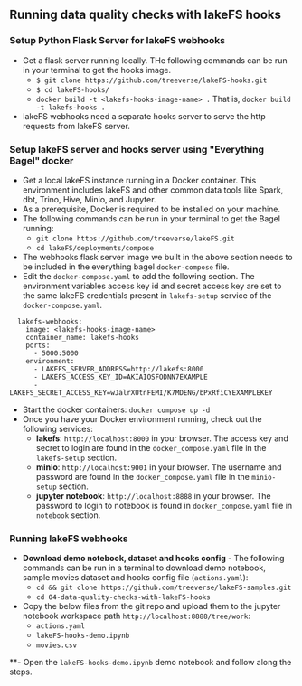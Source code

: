 
## Running data quality checks with lakeFS hooks

### Setup Python Flask Server for lakeFS webhooks
* Get a flask server running locally. THe following commands can be run in your terminal to get the hooks image.
  * `$ git clone https://github.com/treeverse/lakeFS-hooks.git`
  * `$ cd lakeFS-hooks/`
  * `docker build -t <lakefs-hooks-image-name> .` That is, `docker build -t lakefs-hooks .`
* lakeFS webhooks need a separate hooks server to serve the http requests from lakeFS server. 

### Setup lakeFS server and hooks server using "Everything Bagel" docker
* Get a local lakeFS instance running in a Docker container. This environment includes lakeFS and other common data tools like Spark, dbt, Trino, Hive, Minio, and Jupyter.
* As a prerequisite, Docker is required to be installed on your machine. 
* The following commands can be run in your terminal to get the Bagel running:
  * `git clone https://github.com/treeverse/lakeFS.git`
  * `cd lakeFS/deployments/compose`
* The webhooks flask server image we built in the above section needs to be included in the everything bagel `docker-compose` file. 
* Edit the `docker-compose.yaml` to add the following section. The environment variables access key id and secret access key are set to the same lakeFS credentials present in `lakefs-setup` service of the `docker-compose.yaml`.
```
  lakefs-webhooks:
    image: <lakefs-hooks-image-name>
    container_name: lakefs-hooks
    ports:
      - 5000:5000
    environment:
      - LAKEFS_SERVER_ADDRESS=http://lakefs:8000
      - LAKEFS_ACCESS_KEY_ID=AKIAIOSFODNN7EXAMPLE
      - LAKEFS_SECRET_ACCESS_KEY=wJalrXUtnFEMI/K7MDENG/bPxRfiCYEXAMPLEKEY
```

* Start the docker containers: `docker compose up -d`
* Once you have your Docker environment running, check out the following services:
  * **lakefs**:
    `http://localhost:8000` in your browser. The access key and secret to login are found in the `docker_compose.yaml` file in the `lakefs-setup` section.
  * **minio**:
    `http://localhost:9001` in your browser. The username and password are found in the `docker_compose.yaml` file in the `minio-setup` section.
  * **jupyter notebook**:
    `http://localhost:8888` in your browser. The password to login to notebook is found in `docker_compose.yaml` file in `notebook` section.

### Running lakeFS webhooks

* **Download demo notebook, dataset and hooks config** - The following commands can be run in a terminal to download demo notebook, sample movies dataset and hooks config file (`actions.yaml`): 
  * `cd && git clone https://github.com/treeverse/lakeFS-samples.git`
  * `cd 04-data-quality-checks-with-lakeFS-hooks`
* Copy the below files from the git repo and upload them to the jupyter notebook workspace path `http://localhost:8888/tree/work`:
  * `actions.yaml`
  * `lakeFS-hooks-demo.ipynb`
  * `movies.csv`

**- Open the `lakeFS-hooks-demo.ipynb` demo notebook and follow along the steps. 

